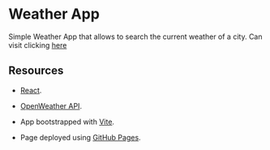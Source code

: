 # Weather App

Simple Weather App that allows to search the current weather of a city. Can visit clicking [here](https://crokibolt.github.io/weather-app/)

## Resources

- [React](https://react.dev/).
- [OpenWeather API](https://openweathermap.org/api).

- App bootstrapped with [Vite](https://vitejs.dev/).

- Page deployed using [GitHub Pages](https://pages.github.com/).
